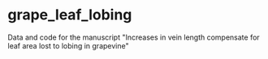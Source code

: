 # grape_leaf_lobing
Data and code for the manuscript "Increases in vein length compensate for leaf area lost to lobing in grapevine"
